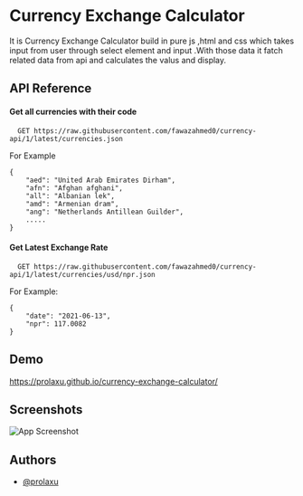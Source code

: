 
# Currency Exchange Calculator

It is Currency Exchange Calculator build in pure js ,html and css which  takes input from user through select element and input .With those data  it fatch related data from api and calculates the valus and display.




## API Reference

#### Get all currencies with their code

```http
  GET https://raw.githubusercontent.com/fawazahmed0/currency-api/1/latest/currencies.json
```
For Example
```
{
    "aed": "United Arab Emirates Dirham",
    "afn": "Afghan afghani",
    "all": "Albanian lek",
    "amd": "Armenian dram",
    "ang": "Netherlands Antillean Guilder",
    .....
}
```


#### Get Latest Exchange Rate

```http
  GET https://raw.githubusercontent.com/fawazahmed0/currency-api/1/latest/currencies/usd/npr.json
```

For Example:
```
{
    "date": "2021-06-13",
    "npr": 117.0082
}
```




  
## Demo

https://prolaxu.github.io/currency-exchange-calculator/

  
## Screenshots

![App Screenshot](img/sh.png)

  
## Authors

- [@prolaxu](https://github.com/prolaxu)

  

